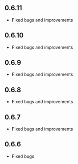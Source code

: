 ## 0.6.11
- Fixed bugs and improvements

## 0.6.10
- Fixed bugs and improvements

## 0.6.9
- Fixed bugs and improvements

## 0.6.8
- Fixed bugs and improvements

## 0.6.7
- Fixed bugs and improvements

## 0.6.6
- Fixed bugs
